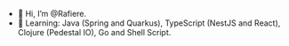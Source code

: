 - 👋 Hi, I’m @Rafiere.
- 👀 Learning: Java (Spring and Quarkus), TypeScript (NestJS and React), Clojure (Pedestal IO), Go and Shell Script.
